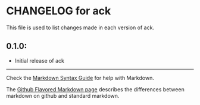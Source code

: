 # CHANGELOG for ack

This file is used to list changes made in each version of ack.

## 0.1.0:

* Initial release of ack

- - -
Check the [Markdown Syntax Guide](http://daringfireball.net/projects/markdown/syntax) for help with Markdown.

The [Github Flavored Markdown page](http://github.github.com/github-flavored-markdown/) describes the differences between markdown on github and standard markdown.
